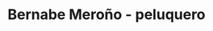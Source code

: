 ---
title: "Bernabe Meroño - peluquero"
url: /molinos-marfagones/bernabe-merono-peluquero/
shop: peluquería
---